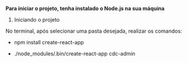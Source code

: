 **Para iniciar o projeto, tenha instalado o Node.js na sua máquina**

1. Iniciando o projeto

No terminal, após selecionar uma pasta desejada, realizar os comandos:

- npm install create-react-app

- ./node_modules/.bin/create-react-app cdc-admin


